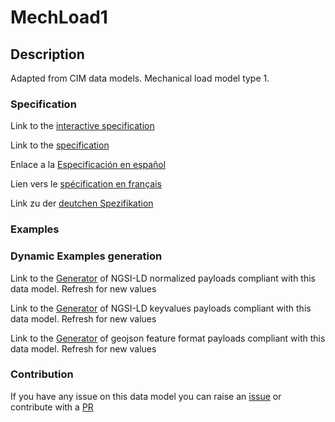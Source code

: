 # MechLoad1

## Description 

Adapted from CIM data models. Mechanical load model type 1.
### Specification

Link to the [interactive specification](https://swagger.lab.fiware.org/?url=https://smart-data-models.github.io/dataModel.EnergyCIM/MechLoad1/swagger.yaml)

Link to the [specification](https://smart-data-models.github.io/dataModel.EnergyCIM/MechLoad1/doc/spec.md)

Enlace a la [Especificación en español](https://smart-data-models.github.io/dataModel.EnergyCIM/MechLoad1/doc/spec_ES.md)

Lien vers le [spécification en français](https://smart-data-models.github.io/dataModel.EnergyCIM/MechLoad1/doc/spec_FR.md)

Link zu der [deutchen Spezifikation](https://smart-data-models.github.io/dataModel.EnergyCIM/MechLoad1/doc/spec_DE.md)
### Examples
### Dynamic Examples generation

Link to the [Generator](https://smartdatamodels.org/extra/ngsi-ld_generator_v0.92.php?schemaUrl=https://raw.githubusercontent.com/smart-data-models/dataModel.EnergyCIM/master/MechLoad1/schema.json&email=info@smartdatamodels.org) of NGSI-LD normalized payloads compliant with this data model. Refresh for new values

Link to the [Generator](https://smartdatamodels.org/extra/ngsi-ld_generator_keyvalues_v0.92.php?schemaUrl=https://raw.githubusercontent.com/smart-data-models/dataModel.EnergyCIM/master/MechLoad1/schema.json&email=info@smartdatamodels.org) of NGSI-LD keyvalues payloads compliant with this data model. Refresh for new values

Link to the [Generator](https://smartdatamodels.org/extra/geojson_features_generator_v1.0.php?schemaUrl=https://raw.githubusercontent.com/smart-data-models/dataModel.EnergyCIM/master/MechLoad1/schema.json&email=info@smartdatamodels.org) of geojson feature format payloads compliant with this data model. Refresh for new values
### Contribution

 If you have any issue on this data model you can raise an [issue](https://github.com/smart-data-models/dataModel.EnergyCIM/issues)  or contribute with a [PR](https://github.com/smart-data-models/dataModel.EnergyCIM/pulls)